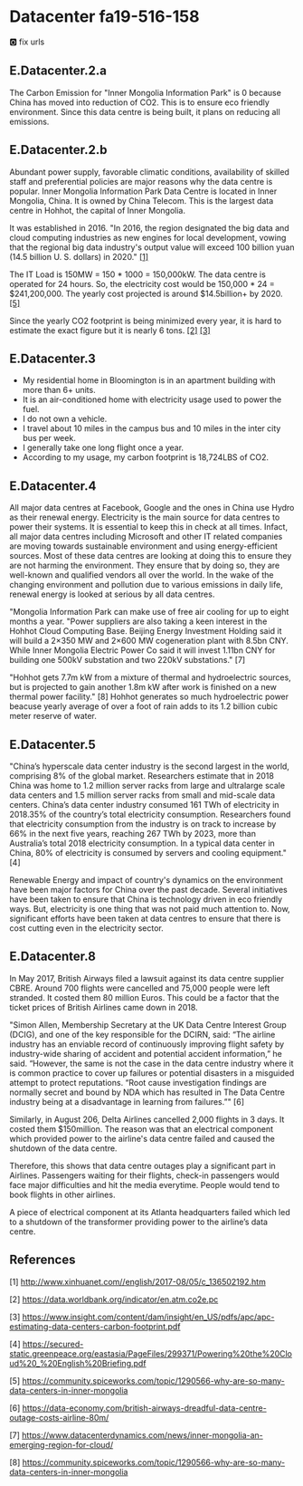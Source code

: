 # Datacenter fa19-516-158

:o2: fix urls

## E.Datacenter.2.a

The Carbon Emission for "Inner Mongolia Information Park" is 0 because China has moved into reduction of CO2. This is to ensure eco friendly environment. Since this data centre is being built, it plans on reducing all emissions.

## E.Datacenter.2.b

Abundant power supply, favorable climatic conditions, availability of skilled staff and preferential policies are major reasons why the data centre is popular. 
Inner Mongolia Information Park Data Centre is located in Inner Mongolia, China. It is owned by China Telecom. This is the largest data centre in Hohhot, the capital of Inner Mongolia. 

It was established in 2016. "In 2016, the region designated the big data and cloud computing industries as new engines for local development, vowing that the regional big data industry's output value will exceed 100 billion yuan (14.5 billion U. S. dollars) in 2020." [[1]](http://www.xinhuanet.com//english/2017-08/05/c_136502192.htm)

The IT Load is 150MW = 150 * 1000 = 150,000kW. The data centre is operated for 24 hours. So, the electricity cost would be 150,000 * 24 = $241,200,000. The yearly cost projected is around $14.5billion+ by 2020. [[5]](https://community.spiceworks.com/topic/1290566-why-are-so-many-data-centers-in-inner-mongolia)

Since the yearly CO2 footprint is being minimized every year, it is hard to estimate the exact figure but it is nearly 6 tons. [[2]](https://data.worldbank.org/indicator/en.atm.co2e.pc) [[3]](https://www.insight.com/content/dam/insight/en_US/pdfs/apc/apc-estimating-data-centers-carbon-footprint.pdf)


## E.Datacenter.3

* My residential home in Bloomington is in an apartment building with more than 6+ units. 
* It is an air-conditioned home with electricity usage used to power the fuel. 
* I do not own a vehicle. 
* I travel about 10 miles in the campus bus and 10 miles in the inter city bus per week. 
* I generally take one long flight once a year.
* According to my usage, my carbon footprint is 18,724LBS of CO2.

## E.Datacenter.4

All major data centres at Facebook, Google and the ones in China use Hydro as their renewal energy. Electricity is the main source for data centres to power their systems. It is essential to keep this in check at all times. Infact, all major data centres including Microsoft and other IT related companies are moving towards sustainable environment and using energy-efficient sources. Most of these data centres are looking at doing this to ensure they are not harming the environment. They ensure that by doing so, they are well-known and qualified vendors all over the world. In the wake of the changing environment and pollution due to various emissions in daily life, renewal energy is looked at serious by all data centres.

"Mongolia Information Park can make use of free air cooling for up to eight months a year. "Power suppliers are also taking a keen interest in the Hohhot Cloud Computing Base. Beijing Energy Investment Holding said it will build a 2×350 MW and 2×600 MW cogeneration plant with 8.5bn CNY. While Inner Mongolia Electric Power Co said it will invest 1.11bn CNY for building one 500kV substation and two 220kV substations." [7]

"Hohhot gets 7.7m kW from a mixture of thermal and hydroelectric sources, but is projected to gain another 1.8m kW after work is finished on a new thermal power facility." [8] Hohhot generates so much hydroelectric power beacuse yearly average of over a foot of rain adds to its 1.2 billion cubic meter reserve of water.

## E.Datacenter.5

"China’s hyperscale data center industry is the second largest in the world, comprising 8% of the global
market. Researchers estimate that in 2018 China was home to 1.2 million server racks from large and ultralarge scale data centers and 1.5 million server racks from small and mid-scale data centers. China’s data center industry consumed 161 TWh of
electricity in 2018.35% of the country’s total electricity consumption. Researchers found that electricity consumption from the industry is on track to increase by 66% in the next five years, reaching 267 TWh by 2023, more than Australia’s total 2018 electricity consumption. In a typical data center in China, 80% of electricity is consumed by servers and cooling equipment." [4]

Renewable Energy and impact of country's dynamics on the environment have been major factors for China over the past decade. Several initiatives have been taken to ensure that China is technology driven in eco friendly ways. But, electricity is one thing that was not paid much attention to. Now, significant efforts have been taken at data centres to ensure that there is cost cutting even in the electricity sector. 

## E.Datacenter.8

In May 2017, British Airways filed a lawsuit against its data centre supplier CBRE. Around 700 flights were cancelled and 75,000 people were left stranded. It costed them 80 million Euros. This could be a factor that the ticket prices of British Airlines came down in 2018.

"Simon Allen, Membership Secretary at the UK Data Centre Interest Group (DCIG), and one of the key responsible for the DCIRN, said: “The airline industry has an enviable record of continuously improving flight safety by industry-wide sharing of accident and potential accident information,” he said.
“However, the same is not the case in the data centre industry where it is common practice to cover up failures or potential disasters in a misguided attempt to protect reputations.
“Root cause investigation findings are normally secret and bound by NDA which has resulted in The Data Centre industry being at a disadvantage in learning from failures.”" [6]

Similarly, in August 206, Delta Airlines cancelled 2,000 flights in 3 days. It costed them $150million. The reason was that an electrical component which provided power to the airline's data centre failed and caused the shutdown of the data centre. 

Therefore, this shows that data centre outages play a significant part in Airlines. Passengers waiting for their flights, check-in passengers would face major difficulties and hit the media everytime. People would tend to book flights in other airlines.

A piece of electrical component at its Atlanta headquarters failed which led to a shutdown of the transformer providing power to the airline’s data centre.


## References

[1] http://www.xinhuanet.com//english/2017-08/05/c_136502192.htm

[2] https://data.worldbank.org/indicator/en.atm.co2e.pc

[3] https://www.insight.com/content/dam/insight/en_US/pdfs/apc/apc-estimating-data-centers-carbon-footprint.pdf

[4] https://secured-static.greenpeace.org/eastasia/PageFiles/299371/Powering%20the%20Cloud%20_%20English%20Briefing.pdf

[5] https://community.spiceworks.com/topic/1290566-why-are-so-many-data-centers-in-inner-mongolia

[6] https://data-economy.com/british-airways-dreadful-data-centre-outage-costs-airline-80m/

[7] https://www.datacenterdynamics.com/news/inner-mongolia-an-emerging-region-for-cloud/ 

[8] https://community.spiceworks.com/topic/1290566-why-are-so-many-data-centers-in-inner-mongolia
